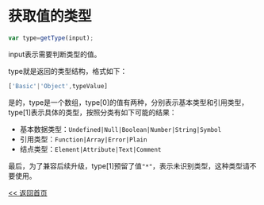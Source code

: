 获取值的类型
======================

```js
var type=getType(input);
```

input表示需要判断类型的值。

type就是返回的类型结构，格式如下：

```js
['Basic'|'Object',typeValue]
```

是的，type是一个数组，type[0]的值有两种，分别表示基本类型和引用类型，type[1]表示具体的类型，按照分类有如下可能的结果：

- 基本数据类型：```Undefined|Null|Boolean|Number|String|Symbol```
- 引用类型：```Function|Array|Error|Plain```
- 结点类型：```Element|Attribute|Text|Comment```

最后，为了兼容后续升级，type[1]预留了值```"*"```，表示未识别类型，这种类型请不要使用。

[<< 返回首页](../README.md)
